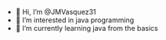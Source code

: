 - 👋 Hi, I’m @JMVasquez31
- 👀 I’m interested in java programming
- 🌱 I’m currently learning java from the basics

<!---
JMVasquez31/JMVasquez31 is a ✨ special ✨ repository because its `README.md` (this file) appears on your GitHub profile.
You can click the Preview link to take a look at your changes.
--->
